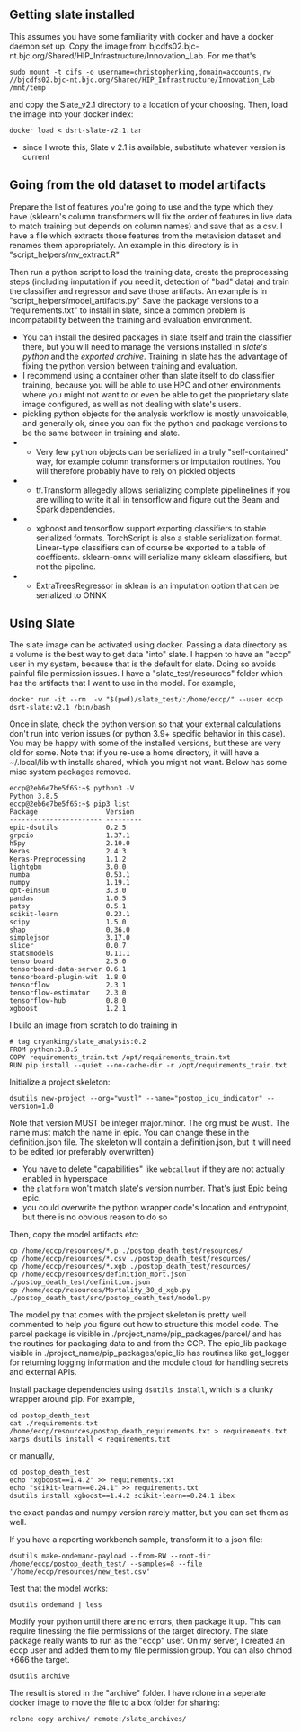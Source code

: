 ## Getting slate installed
This assumes you have some familiarity with docker and have a docker daemon set up. Copy the image from bjcdfs02.bjc-nt.bjc.org/Shared/HIP_Infrastructure/Innovation_Lab. For me that's
```
sudo mount -t cifs -o username=christopherking,domain=accounts,rw //bjcdfs02.bjc-nt.bjc.org/Shared/HIP_Infrastructure/Innovation_Lab /mnt/temp
```
and copy the Slate_v2.1 directory to a location of your choosing. Then, load the image into your docker index:
```
docker load < dsrt-slate-v2.1.tar
```
- since I wrote this, Slate v 2.1 is available, substitute whatever version is current

## Going from the old dataset to model artifacts
Prepare the list of features you're going to use and the type which they have (sklearn's column transformers will fix the order of features in live data to match training but depends on column names) and save that as a csv. I have a file which extracts those features from the metavision dataset and renames them appropriately. An example in this directory is in "script_helpers/mv_extract.R"

Then run a python script to load the training data, create the preprocessing steps (including imputation if you need it, detection of "bad" data) and train the classifier and regressor and save those artifacts. An example is in "script_helpers/model_artifacts.py" Save the package versions to a "requirements.txt" to install in slate, since a common problem is incompatability between the training and evaluation environment.

- You can install the desired packages in slate itself and train the classifier there, but you will need to manage the versions installed in *slate's python* and the *exported archive*. Training in slate has the advantage of fixing the python version between training and evaluation.
- I recommend using a container other than slate itself to do classifier training, because you will be able to use HPC and other environments where you might not want to or even be able to get the proprietary slate image configured, as well as not dealing with slate's users.
- pickling python objects for the analysis workflow is mostly unavoidable, and generally ok, since you can fix the python and package versions to be the same between in training and slate.
- - Very few python objects can be serialized in a truly "self-contained" way, for example column transformers or imputation routines. You will therefore probably have to rely on pickled objects
- - tf.Transform allegedly allows serializing complete pipelinelines if you are willing to write it all in tensorflow and figure out the Beam and Spark dependencies. 
- - xgboost and tensorflow support exporting classifiers to stable serialized formats. TorchScript is also a stable serialization format. Linear-type classifiers can of course be exported to a table of coefficents. sklearn-onnx will serialize many sklearn classifiers, but not the pipeline.
- -  ExtraTreesRegressor in sklean is an imputation option that can be serialized to ONNX



## Using Slate
The slate image can be activated using docker. Passing a data directory as a volume is the best way to get data "into" slate. I happen to have an "eccp" user in my system, because that is the default for slate. Doing so avoids painful file permission issues. I have a "slate_test/resources" folder which has the artifacts that I want to use in the model. For example,

```
docker run -it --rm  -v "$(pwd)/slate_test/:/home/eccp/" --user eccp dsrt-slate:v2.1 /bin/bash
```

Once in slate, check the python version so that your external calculations don't run into verion issues (or python 3.9+ specific behavior in this case). You may be happy with some of the installed versions, but these are very old for some. Note that if you re-use a home directory, it will have a ~/.local/lib with installs shared, which you might not want. Below has some misc system packages removed.
```
eccp@2eb6e7be5f65:~$ python3 -V 
Python 3.8.5
eccp@2eb6e7be5f65:~$ pip3 list
Package                 Version   
----------------------- ---------                                                                                             
epic-dsutils            0.2.5    
grpcio                  1.37.1   
h5py                    2.10.0   
Keras                   2.4.3    
Keras-Preprocessing     1.1.2    
lightgbm                3.0.0    
numba                   0.53.1   
numpy                   1.19.1   
opt-einsum              3.3.0    
pandas                  1.0.5    
patsy                   0.5.1    
scikit-learn            0.23.1   
scipy                   1.5.0    
shap                    0.36.0   
simplejson              3.17.0   
slicer                  0.0.7    
statsmodels             0.11.1   
tensorboard             2.5.0    
tensorboard-data-server 0.6.1    
tensorboard-plugin-wit  1.8.0    
tensorflow              2.3.1    
tensorflow-estimator    2.3.0    
tensorflow-hub          0.8.0    
xgboost                 1.2.1 
```

I build an image from scratch to do training in
```
# tag cryanking/slate_analysis:0.2
FROM python:3.8.5
COPY requirements_train.txt /opt/requirements_train.txt
RUN pip install --quiet --no-cache-dir -r /opt/requirements_train.txt 
```

Initialize a project skeleton:

```
dsutils new-project --org="wustl" --name="postop_icu_indicator" --version=1.0
```
Note that version MUST be integer major.minor. The org must be wustl. The name must match the name in epic. You can change these in the definition.json file. The skeleton will contain a definition.json, but it will need to be edited (or preferably overwritten)

- You have to delete "capabilities" like `webcallout` if they are not actually enabled in hyperspace
- the `platform` won't match slate's version number. That's just Epic being epic.
- you could overwrite the python wrapper code's location and entrypoint, but there is no obvious reason to do so




Then, copy the model artifacts etc:

```
cp /home/eccp/resources/*.p ./postop_death_test/resources/
cp /home/eccp/resources/*.csv ./postop_death_test/resources/
cp /home/eccp/resources/*.xgb ./postop_death_test/resources/
cp /home/eccp/resources/definition_mort.json  ./postop_death_test/definition.json
cp /home/eccp/resources/Mortality_30_d_xgb.py ./postop_death_test/src/postop_death_test/model.py
```

The model.py that comes with the project skeleton is pretty well commented to help you figure out how to structure this model code. The parcel package is visible in ./project_name/pip_packages/parcel/ and has the routines for packaging data to and from the CCP. The epic_lib package visible in ./project_name/pip_packages/epic_lib has routines like get_logger for returning logging information and the module `cloud` for handling secrets and external APIs. 


Install package dependencies using `dsutils install`, which is a clunky wrapper around pip. For example,
```
cd postop_death_test
cat ./requirements.txt /home/eccp/resources/postop_death_requirements.txt > requirements.txt
xargs dsutils install < requirements.txt
```
or manually,
```
cd postop_death_test
echo "xgboost==1.4.2" >> requirements.txt
echo "scikit-learn==0.24.1" >> requirements.txt
dsutils install xgboost==1.4.2 scikit-learn==0.24.1 ibex
```
the exact pandas and numpy version rarely matter, but you can set them as well.


If you have a reporting workbench sample, transform it to a json file:
```
dsutils make-ondemand-payload --from-RW --root-dir /home/eccp/postop_death_test/ --samples=8 --file '/home/eccp/resources/new_test.csv'
```

Test that the model works:
```
dsutils ondemand | less
```

Modify your python until there are no errors, then package it up. This can require finessing the file permissions of the target directory. The slate package really wants to run as the "eccp" user. On my server, I created an eccp user and added them to my file permission group. You can also chmod +666 the target.
```
dsutils archive
```

The result is stored in the "archive" folder. I have rclone in a seperate docker image to move the file to a box folder for sharing:
```
rclone copy archive/ remote:/slate_archives/
```

